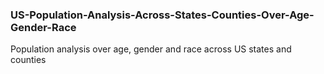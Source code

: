 ### US-Population-Analysis-Across-States-Counties-Over-Age-Gender-Race
Population analysis over age, gender and race across US states and counties
